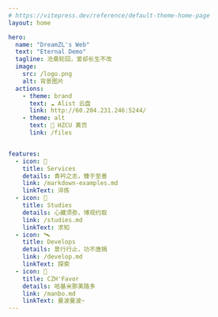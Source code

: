 ```yaml
---
# https://vitepress.dev/reference/default-theme-home-page
layout: home

hero:
  name: "DreamZL's Web"
  text: "Eternal Demo"
  tagline: 沧桑轮回，爱却长生不改
  image:
    src: /logo.png
    alt: 背景图片
  actions:
    - theme: brand
      text: ☁️ Alist 云盘
      link: http://60.204.231.246:5244/
    - theme: alt
      text: 🏫 HZCU 黄页
      link: /files


features:
  - icon: 🎉
    title: Services
    details: 青衿之志，臻于至善
    link: /markdown-examples.md
    linkText: 淬炼
  - icon: 🎊
    title: Studies
    details: 心藏须弥，博观约取
    link: /studies.md
    linkText: 求知
  - icon: 🛰
    title: Develops
    details: 景行行止，功不唐捐
    link: /develop.md
    linkText: 探索
  - icon: 🐎
    title: CZH'Favor
    details: 哈基米那美路多
    link: /manbo.md
    linkText: 曼波曼波~
---
```


